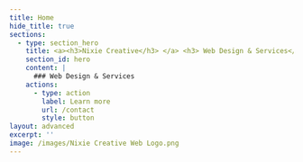 ```yaml
---
title: Home
hide_title: true
sections:
  - type: section_hero
    title: <a><h3>Nixie Creative</h3> </a> <h3> Web Design & Services</h4>
    section_id: hero
    content: |
      ### Web Design & Services 
    actions:
      - type: action
        label: Learn more
        url: /contact
        style: button
layout: advanced
excerpt: ''
image: /images/Nixie Creative Web Logo.png
---
```

